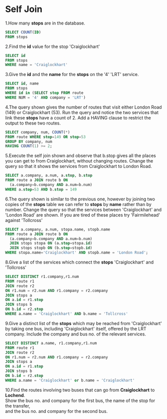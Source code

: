 # Self Join









1.How many **stops** are in the database.  


```sql
SELECT COUNT(ID)
FROM stops
```

  
2.Find the **id** value for the stop 'Craiglockhart'

```sql
SELECT id
FROM stops
WHERE name = 'Craiglockhart'
```

  
3.Give the **id** and the **name** for the **stops** on the '4' 'LRT' service.

```sql
SELECT id, name
FROM stops
WHERE id in (SELECT stop FROM route
WHERE NUM = '4' AND company = 'LRT')

```

4.The query shown gives the number of routes that visit either London Road \(149\) or Craiglockhart \(53\). Run the query and notice the two services that link these **stops** have a count of 2. Add a HAVING clause to restrict the output to these two routes.

```sql
SELECT company, num, COUNT(*)
FROM route WHERE stop=149 OR stop=53
GROUP BY company, num
HAVING COUNT(1) >= 2;
```

  
5.Execute the self join shown and observe that b.stop gives all the places you can get to from Craiglockhart, without changing routes. Change the query so that it shows the services from Craiglockhart to London Road.

```sql
SELECT a.company, a.num, a.stop, b.stop
FROM route a JOIN route b ON
  (a.company=b.company AND a.num=b.num)
WHERE a.stop=53 AND b.stop = 149
```

6.The query shown is similar to the previous one, however by joining two copies of the **stops** table we can refer to **stops** by **name** rather than by number. Change the query so that the services between 'Craiglockhart' and 'London Road' are shown. If you are tired of these places try 'Fairmilehead' against 'Tollcross'

```sql
SELECT a.company, a.num, stopa.name, stopb.name
FROM route a JOIN route b ON
  (a.company=b.company AND a.num=b.num)
  JOIN stops stopa ON (a.stop=stopa.id)
  JOIN stops stopb ON (b.stop=stopb.id)
WHERE stopa.name='Craiglockhart' AND stopb.name = 'London Road';
```

  
8.Give a list of the services which connect the **stops** 'Craiglockhart' and 'Tollcross'

```sql
SELECT DISTINCT r1.company,r1.num
FROM route r1
JOIN route r2
ON r1.num = r2.num AND r1.company = r2.company
JOIN stops a
ON a.id = r1.stop
JOIN stops b
ON b.id = r2.stop
WHERE a.name = 'Craiglockhart' AND b.name = 'Tollcross'
```

9.Give a distinct list of the **stops** which may be reached from 'Craiglockhart' by taking one bus, including 'Craiglockhart' itself, offered by the LRT company. Include the company and bus no. of the relevant services.

```sql
SELECT DISTINCT a.name, r1.company,r1.num
FROM route r1
JOIN route r2
ON r1.num = r2.num AND r1.company = r2.company
JOIN stops a
ON a.id = r1.stop
JOIN stops b
ON b.id = r2.stop
WHERE a.name = 'Craiglockhart' or b.name = 'Craiglockhart'
```

10.Find the routes involving two buses that can go from **Craiglockhart** to **Lochend**.  
Show the bus no. and company for the first bus, the name of the stop for the transfer,  
and the bus no. and company for the second bus.



